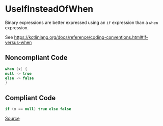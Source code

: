 # UseIfInsteadOfWhen

Binary expressions are better expressed using an `if` expression than a `when` expression.

See https://kotlinlang.org/docs/reference/coding-conventions.html#if-versus-when

## Noncompliant Code

```kotlin
when (x) {
null -> true
else -> false
}
```
## Compliant Code

```kotlin
if (x == null) true else false
```

[Source](https://arturbosch.github.io/detekt/style.html#useifinsteadofwhen)
